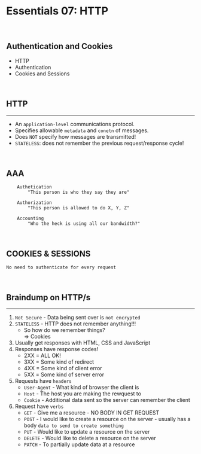 # **Essentials 07: HTTP**
<br/>

## Authentication and Cookies
- HTTP
- Authentication
- Cookies and Sessions

<br/>

## HTTP
---
- An `application-level` communications protocol.
- Specifies allowable `metadata` and `conetn` of messages.
- Does `NOT` specify how messages are transmitted!
- `STATELESS`: does not remember the previous request/response cycle!

<br/>

## AAA
        Authetication
            "This person is who they say they are"

        Authorization
            "This person is allowed to do X, Y, Z"

        Accounting
            "Who the heck is using all our bandwidth?"

<br/>

## COOKIES & SESSIONS
```
No need to authenticate for every request
```

<br/>

## Braindump on HTTP/s
---
1. `Not Secure` - Data being sent over is `not encrypted`
2. `STATELESS` - HTTP does not remember anything!!!  
    - So how do we remember things?  
        => Cookies
3. Usually get responses with HTML, CSS and JavaScript
4. Responses have response codes!  
    - 2XX = ALL OK!
    - 3XX = Some kind of redirect
    - 4XX = Some kind of client error
    - 5XX = Some kind of server error
5. Requests have `headers`
    - `User-Agent` - What kind of browser the client is
    - `Host` - The host you are making the rewquest to
    - `Cookie` - Additional data sent so the server can remember the client
6. Request have `verbs`  
    - `GET` - Give me a resource - NO BODY IN GET REQUEST
    - `POST` - I would like to create a resource on the server - usually has a body `data to send to create something`
    - `PUT` - Would like to update a resource on the server
    - `DELETE` - Would like to delete a resource on the server
    - `PATCH` - To partially update data at a resource
